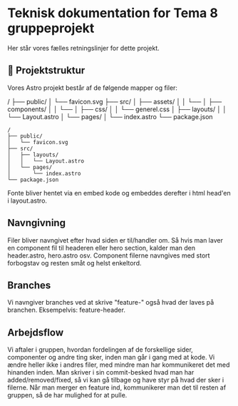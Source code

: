# Teknisk dokumentation for Tema 8 gruppeprojekt

Her står vores fælles retningslinjer for dette projekt.

## 🚀 Projektstruktur

Vores Astro projekt består af de følgende mapper og filer:

/
├── public/
│ └── favicon.svg
├── src/
│ ├── assets/
│ │ └──
│ ├── components/
│ │ └──
│ ├── css/
│ │ └── generel.css
│ ├── layouts/
│ │ └── Layout.astro
│ └── pages/
│ └── index.astro
└── package.json

```text
/
├── public/
│   └── favicon.svg
├── src/
│   ├── layouts/
│   │   └── Layout.astro
│   └── pages/
│       └── index.astro
└── package.json
```

Fonte bliver hentet via en embed kode og embeddes derefter i html head'en i layout.astro.

## Navngivning

Filer bliver navngivet efter hvad siden er til/handler om. Så hvis man laver en component fil til headeren eller hero section, kalder man den header.astro, hero.astro osv.
Component filerne navngives med stort forbogstav og resten småt og helst enkeltord.

## Branches

Vi navngiver branches ved at skrive "feature-" også hvad der laves på branchen.
Eksempelvis: feature-header.

## Arbejdsflow

Vi aftaler i gruppen, hvordan fordelingen af de forskellige sider, componenter og andre ting sker, inden man går i gang med at kode. Vi ændre heller ikke i andres filer, med mindre man har kommunikeret det med hinanden inden. Man skriver i sin commit-besked hvad man har added/removed/fixed, så vi kan gå tilbage og have styr på hvad der sker i filerne.
Når man merger en feature ind, kommunikerer man det til resten af gruppen, så de har mulighed for at pulle.
